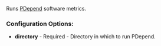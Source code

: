 Runs [PDepend](http://pdepend.org/) software metrics.

### Configuration Options:

* **directory** - Required - Directory in which to run PDepend.
